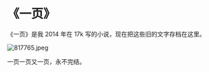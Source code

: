 # 《一页》

<note>
    <p>
        《一页》是我 2014 年在 17k 写的小说，现在把这些旧的文字存档在这里。
    </p>
</note>

![817765.jpeg](00.jpeg)

一页一页又一页，永不完结。

